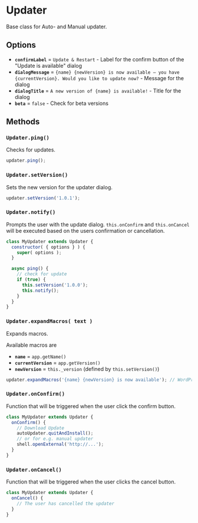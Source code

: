 Updater
=========

Base class for Auto- and Manual updater. 

## Options
- **`confirmLabel`** = `Update & Restart` - Label for the confirm button of the "Update is available" dialog
- **`dialogMessage`** = `{name} {newVersion} is now available — you have {currentVersion}. Would you like to update now?` - Message for the dialog
- **`dialogTitle`** = `A new version of {name} is available!` - Title for the dialog
- **`beta`** = `false` - Check for beta versions

## Methods
### `Updater.ping()`
Checks for updates.

```js
updater.ping();
```

### `Updater.setVersion()`
Sets the new version for the updater dialog.

```js
updater.setVersion('1.0.1');
```

### `Updater.notify()`

Prompts the user with the update dialog.
`this.onConfirm` and `this.onCancel` will be executed based on the users confirmation or cancellation.

```js
class MyUpdater extends Updater {
  constructor( { options } ) {
    super( options );
  }

  async ping() {
    // check for update
    if (true) {
      this.setVersion('1.0.0');
      this.notify();
    }
  }
}
```

### `Updater.expandMacros( text )`
Expands macros.

Available macros are

- **`name`** = `app.getName()`
- **`currentVersion`** = `app.getVersion()`
- **`newVersion`** = `this._version` (defined by `this.setVersion()`)


```js
updater.expandMacros('{name} {newVersion} is now available'); // WordPress.com 1.0.1 is now available
```

### `Updater.onConfirm()`

Function that will be triggered when the user click the confirm button.

```js
class MyUpdater extends Updater {
  onConfirm() {
    // Download Update
    autoUpdater.quitAndInstall();
    // or for e.g. manual updater
    shell.openExternal('http://...');
  }
}
```

### `Updater.onCancel()`

Function that will be triggered when the user clicks the cancel button.

```js
class MyUpdater extends Updater {
  onCancel() {
    // The user has cancelled the updater
  }
}
```